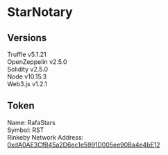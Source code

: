 # StarNotary

## Versions

Truffle v5.1.21<br>
OpenZeppelin v2.5.0<br>
Solidity v2.5.0<br>
Node v10.15.3<br>
Web3.js v1.2.1<br>


## Token

Name: RafaStars<br>
Symbol: RST<br>
Rinkeby Network Address: [0xdA0AE3CfB45a2D6ec1e5991D005ee90Ba4e4bE12](https://rinkeby.etherscan.io/token/0xdA0AE3CfB45a2D6ec1e5991D005ee90Ba4e4bE12)


